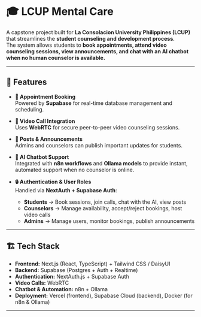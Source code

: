 # 🎓 LCUP Mental Care

A capstone project built for **La Consolacion University Philippines (LCUP)** that streamlines the **student counseling and development process**.  
The system allows students to **book appointments, attend video counseling sessions, view announcements, and chat with an AI chatbot when no human counselor is available.**  

---

## 🚀 Features

- **📅 Appointment Booking**  
  Powered by **Supabase** for real-time database management and scheduling.  

- **🎥 Video Call Integration**  
  Uses **WebRTC** for secure peer-to-peer video counseling sessions.  

- **📰 Posts & Announcements**  
  Admins and counselors can publish important updates for students.  

- **🤖 AI Chatbot Support**  
  Integrated with **n8n workflows** and **Ollama models** to provide instant, automated support when no counselor is online.  

- **🔒 Authentication & User Roles**  
  Handled via **NextAuth + Supabase Auth**:  
  - **Students** → Book sessions, join calls, chat with the AI, view posts  
  - **Counselors** → Manage availability, accept/reject bookings, host video calls  
  - **Admins** → Manage users, monitor bookings, publish announcements  

---

## 🏗️ Tech Stack

- **Frontend:** Next.js (React, TypeScript) + Tailwind CSS / DaisyUI  
- **Backend:** Supabase (Postgres + Auth + Realtime)  
- **Authentication:** NextAuth.js + Supabase Auth  
- **Video Calls:** WebRTC  
- **Chatbot & Automation:** n8n + Ollama  
- **Deployment:** Vercel (frontend), Supabase Cloud (backend), Docker (for n8n & Ollama)  

---
